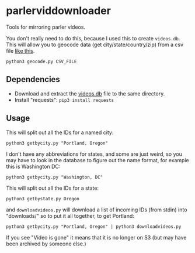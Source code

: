 # parlerviddownloader

Tools for mirroring parler videos.


You don't really need to do this, because I used this to create `videos.db`. This will allow you to geocode data (get city/state/country/zip) from a csv file [like this](https://gofile.io/d/7Wg83o).


```
python3 geocode.py CSV_FILE
```

## Dependencies

- Download and extract the [videos.db](https://github.com/notnullgames/parlerviddownloader/releases/download/0.0.0/videos.zip) file to the same directory.
- Install "requests": `pip3 install requests`


## Usage


This will split out all the IDs for a named city:


```
python3 getbycity.py "Portland, Oregon"
```

I don't have any abbreviations for states, and some are just weird, so you may have to look in the database to figure out the name format, for example this is Washington DC:

```
python3 getbycity.py "Washington, DC"
```


This will split out all the IDs for a state:


```
python3 getbystate.py Oregon
```

and `downloadvideos.py` will download a list of incoming IDs (from stdin) into "downloads/" so to put it all together, to get Portland:

```
python3 getbycity.py "Portland, Oregon" | python3 downloadvideos.py
```

If you see "Video is gone" it means that it is no longer on S3 (but may have been archived by someone else.)
